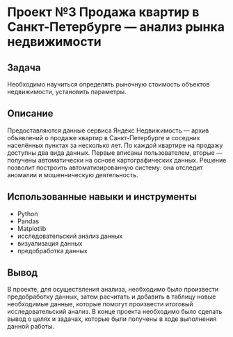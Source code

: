 # Проект №3 Продажа квартир в Санкт-Петербурге — анализ рынка недвижимости
## Задача
Необходимо научиться определять рыночную стоимость объектов недвижимости, установить параметры.
## Описание
Предоставляются данные сервиса Яндекс Недвижимость — архив объявлений о продаже квартир в Санкт-Петербурге и соседних населённых пунктах за несколько лет. По каждой квартире на продажу доступны два вида данных. Первые вписаны пользователем, вторые — получены автоматически на основе картографических данных. Решение позволит построить автоматизированную систему: она отследит аномалии и мошенническую деятельность.
## Использованные навыки и инструменты
  - Python
  - Pandas
  - Matplotlib
  - исследовательский анализ данных
  - визуализация данных
  - предобработка данных
## Вывод
В проекте, для осуществления анализа, необходимо было произвести предобработку данных, затем расчитать и добавить в таблицу новые необходимые данные, которые помогут произвести итоговый исследовательский анализ. В конце проекта необходимо было сделать вывод о целях и задачах, которые были получены в ходе выполнения данной работы.
